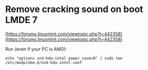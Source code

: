# Remove cracking sound on boot LMDE 7

[https://forums.linuxmint.com/viewtopic.php?t=442358](https://forums.linuxmint.com/viewtopic.php?t=442358)

Run (even if your PC is AMD):
```
echo "options snd-hda-intel power_save=0" | sudo tee /etc/modprobe.d/snd-hda-intel.conf
```